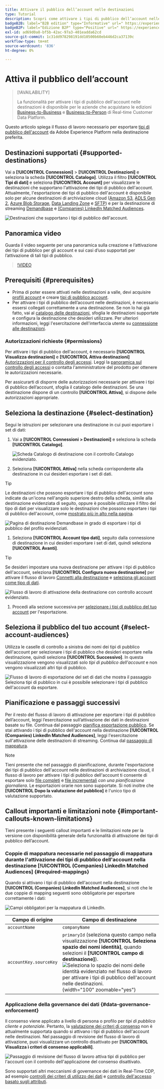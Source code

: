 ```yaml
---
title: Attivare il pubblico dell’account nelle destinazioni
type: Tutorial
description: Scopri come attivare i tipi di pubblico dell’account nelle destinazioni
badgeB2B: label="B2B edition" type="Informative" url=" https://experienceleague.adobe.com/docs/experience-platform/rtcdp/intro/rtcdp-intro/overview.html?lang=en#rtcdp-editions newtab=true"
badgeB2P: label="Edizione B2P" type="Positive" url=" https://experienceleague.adobe.com/docs/experience-platform/rtcdp/intro/rtcdp-intro/overview.html?lang=en#rtcdp-editions newtab=true"
exl-id: ad69d0a8-bf5b-42ac-97a3-401eadda62cd
source-git-commit: 1c31dd978298191dd10500b60eb446d2ca37139c
workflow-type: tm+mt
source-wordcount: '836'
ht-degree: 0%

---
```


# Attiva il pubblico dell’account

>[!AVAILABILITY]
>
>La funzionalità per attivare i tipi di pubblico dell&#39;account nelle destinazioni è disponibile per le aziende che acquistano le edizioni [Business-to-Business](/help/rtcdp/overview.md#rtcdp-b2b) e [Business-to-Person](/help/rtcdp/overview.md#rtcdp-b2p) di Real-time Customer Data Platform.

Questo articolo spiega il flusso di lavoro necessario per esportare [tipi di pubblico dell&#39;account](/help/segmentation/ui/account-audiences.md) da Adobe Experience Platform nella destinazione preferita.

## Destinazioni supportati {#supported-destinations}

Vai a **[!UICONTROL Connessioni]** > **[!UICONTROL Destinazioni]** e seleziona la scheda **[!UICONTROL Catalogo]**. Utilizza il filtro **[!UICONTROL Tipi di dati]** e seleziona **[!UICONTROL Account]** per visualizzare le destinazioni che supportano l&#39;attivazione dei tipi di pubblico dell&#39;account. Attualmente, l&#39;esportazione dei tipi di pubblico dell&#39;account è disponibile solo per alcune destinazioni di archiviazione cloud ([Amazon S3](/help/destinations/catalog/cloud-storage/amazon-s3.md), [ADLS Gen 2](/help/destinations/catalog/cloud-storage/adls-gen2.md), [Azure Blob Storage](/help/destinations/catalog/cloud-storage/azure-blob.md), [Data Landing Zone](/help/destinations/catalog/cloud-storage/data-landing-zone.md) e [SFTP](/help/destinations/catalog/cloud-storage/sftp.md)) e per la destinazione di streaming [Demandbase](/help/destinations/catalog/advertising/demandbase.md) e [(Companies) LinkedIn Matched Audiences](/help/destinations/catalog/social/linkedin-b2b.md).

![Destinazioni che supportano i tipi di pubblico dell&#39;account.](/help/destinations/assets/ui/activate-account-audiences/data-types-filter.png)

## Panoramica video

Guarda il video seguente per una panoramica sulla creazione e l’attivazione dei tipi di pubblico per gli account e sui casi d’uso supportati per l’attivazione di tali tipi di pubblico.

>[!VIDEO](https://video.tv.adobe.com/v/338252/?learn=on)

## Prerequisiti {#prerequisites}

* Prima di poter essere attivati nelle destinazioni a valle, devi acquisire [profili account](/help/rtcdp/accounts/account-profile-overview.md) e creare [tipi di pubblico account](/help/segmentation/ui/account-audiences.md).
* Per attivare i tipi di pubblico dell’account nelle destinazioni, è necessario essersi collegati correttamente a una destinazione. Se non lo hai già fatto, vai al [catalogo delle destinazioni](../catalog/overview.md), sfoglia le destinazioni supportate e configura la destinazione che desideri utilizzare. Per ulteriori informazioni, leggi l&#39;esercitazione dell&#39;interfaccia utente su [connessione alle destinazioni](./connect-destination.md).

### Autorizzazioni richieste {#permissions}

Per attivare i tipi di pubblico dell&#39;account, è necessario **[!UICONTROL Visualizza destinazioni]** e **[!UICONTROL Attiva destinazioni]** [Autorizzazioni per il controllo degli accessi](/help/access-control/home.md#permissions). Leggi la [panoramica sul controllo degli accessi](/help/access-control/ui/overview.md) o contatta l&#39;amministratore del prodotto per ottenere le autorizzazioni necessarie.

Per assicurarti di disporre delle autorizzazioni necessarie per attivare i tipi di pubblico dell’account, sfoglia il catalogo delle destinazioni. Se una destinazione dispone di un controllo **[!UICONTROL Attiva]**, si dispone delle autorizzazioni appropriate.

## Seleziona la destinazione {#select-destination}

Segui le istruzioni per selezionare una destinazione in cui puoi esportare i set di dati:

1. Vai a **[!UICONTROL Connessioni > Destinazioni]** e seleziona la scheda **[!UICONTROL Catalogo]**.

   ![Scheda Catalogo di destinazione con il controllo Catalogo evidenziato.](/help/destinations/assets/ui/export-datasets/catalog-tab.png)

1. Seleziona **[!UICONTROL Attiva]** nella scheda corrispondente alla destinazione in cui desideri esportare i set di dati.

>[!TIP]
>
>Le destinazioni che possono esportare i tipi di pubblico dell&#39;account sono indicate da un&#39;icona nell&#39;angolo superiore destro della scheda, simile alla destinazione evidenziata di seguito, oppure è possibile utilizzare il filtro del tipo di dati per visualizzare solo le destinazioni che possono esportare i tipi di pubblico dell&#39;account, come [mostrato più in alto nella pagina](#supported-destinations).

![Pagina di destinazione Demandbase in grado di esportare i tipi di pubblico del profilo evidenziati.](/help/destinations/assets/ui/activate-account-audiences/demandbase-icon-activate-account-audiences.png)

1. Seleziona **[!UICONTROL Account tipo dati]**, seguito dalla connessione di destinazione in cui desideri esportare i set di dati, quindi seleziona **[!UICONTROL Avanti]**.

>[!TIP]
> 
>Se desideri impostare una nuova destinazione per attivare i tipi di pubblico dell&#39;account, seleziona **[!UICONTROL Configura nuova destinazione]** per attivare il flusso di lavoro [Connetti alla destinazione](/help/destinations/ui/connect-destination.md) e [seleziona gli account come tipo di dati](/help/destinations/ui/connect-destination.md#segment-activation-or-dataset-exports).

![Flusso di lavoro di attivazione della destinazione con controllo account evidenziato.](/help/destinations/assets/ui/activate-account-audiences/activate-account-audiences-highlighted.png)

1. Procedi alla sezione successiva per [selezionare i tipi di pubblico del tuo account](#select-profile-audiences) per l&#39;esportazione.

## Seleziona il pubblico del tuo account {#select-account-audiences}

Utilizza le caselle di controllo a sinistra dei nomi dei tipi di pubblico dell&#39;account per selezionare i tipi di pubblico che desideri esportare nella destinazione, quindi seleziona **[!UICONTROL Successivo]**. In questa visualizzazione vengono visualizzati solo *tipi di pubblico dell&#39;account* e non vengono visualizzati altri tipi di pubblico.

![Flusso di lavoro di esportazione del set di dati che mostra il passaggio Seleziona tipi di pubblico in cui è possibile selezionare i tipi di pubblico dell&#39;account da esportare.](/help/destinations/assets/ui/activate-account-audiences/select-account-audiences.png)

## Pianificazione e passaggi successivi

Per il resto del flusso di lavoro di attivazione per esportare i tipi di pubblico dell’account, leggi l’esercitazione sull’attivazione dei dati in destinazioni basate su file. Continua dal passaggio [pianifica esportazione pubblico](/help/destinations/ui/activate-batch-profile-destinations.md#scheduling). Se stai attivando i tipi di pubblico dell&#39;account nella destinazione **[!UICONTROL (Companies) LinkedIn Matched Audiences]**, leggi l&#39;esercitazione sull&#39;attivazione delle destinazioni di streaming. Continua dal [passaggio di mappatura](/help/destinations/ui/activate-segment-streaming-destinations.md#mapping).

>[!NOTE]
>
>Tieni presente che nel passaggio di pianificazione, durante l&#39;esportazione dei tipi di pubblico dell&#39;account nelle destinazioni di archiviazione cloud, il flusso di lavoro per attivare i tipi di pubblico dell&#39;account ti consente di esportare solo [file completi](/help/destinations/ui/activate-batch-profile-destinations.md#export-full-files) e [file incrementali](/help/destinations/ui/activate-batch-profile-destinations.md#export-incremental-files) _con una pianificazione giornaliera_. Le esportazioni orarie non sono supportate. Si noti inoltre che **[!UICONTROL Dopo la valutazione del pubblico]** è l&#39;unico tipo di valutazione supportato.

## Callout importanti e limitazioni note {#important-callouts-known-limitations}

Tieni presente i seguenti callout importanti e le limitazioni note per la versione con disponibilità generale della funzionalità di attivazione dei tipi di pubblico dell’account.

### Coppie di mappatura necessarie nel passaggio di mappatura durante l&#39;attivazione dei tipi di pubblico dell&#39;account nella destinazione **[!UICONTROL (Companies) LinkedIn Matched Audiences]** {#required-mappings}

Quando si attivano i tipi di pubblico dell&#39;account nella destinazione **[!UICONTROL (Companies) LinkedIn Matched Audiences]**, si noti che le due coppie di mapping seguenti sono obbligatorie per esportare correttamente i dati:

![Campi obbligatori per la mappatura di LinkedIn.](/help/destinations/assets/ui/activate-account-audiences/linkedin-mapping-required-fields.png)

| Campo di origine | Campo di destinazione |
|---------|----------|
| `accountName` | `companyName` |
| `accountKey.sourceKey` | `primaryId` (seleziona questo campo nella visualizzazione **[!UICONTROL Seleziona spazio dei nomi identità]**, quando selezioni il **[!UICONTROL campo di destinazione]**). <br> ![Seleziona lo spazio dei nomi delle identità evidenziato nel flusso di lavoro per attivare i tipi di pubblico dell&#39;account nelle destinazioni.](/help/destinations/assets/ui/activate-account-audiences/identity-namespace-highlighted.png "Selezionare lo spazio dei nomi delle identità evidenziato nel flusso di lavoro per attivare i tipi di pubblico dell&#39;account nelle destinazioni."){width="100" zoomable="yes"} |

### Applicazione della governance dei dati {#data-governance-enforcement}

Il consenso viene applicato a livello di persona o profilo per *tipi di pubblico cliente e potenziale*. Pertanto, la [valutazione dei criteri di consenso](/help/data-governance/enforcement/auto-enforcement.md#consent-policy-evaluation) non è attualmente supportata quando si attivano i tipi di pubblico dell&#39;account nelle destinazioni. Nel passaggio di revisione del flusso di lavoro di attivazione, puoi visualizzare un controllo disattivato per **[!UICONTROL Visualizza i criteri di consenso applicabili]**.

![Passaggio di revisione del flusso di lavoro attiva tipi di pubblico per l&#39;account con il controllo dell&#39;applicazione del consenso disattivato.](/help/destinations/assets/ui/activate-account-audiences/consent-checks-greyed-out.png)

Sono supportati altri meccanismi di governance dei dati in Real-Time CDP, ad esempio [controlli dei criteri di utilizzo dei dati](/help/data-governance/enforcement/auto-enforcement.md#consent-policy-evaluation) e [controllo dell&#39;accesso basato sugli attributi](/help/destinations/home.md#attribute-based-access).
